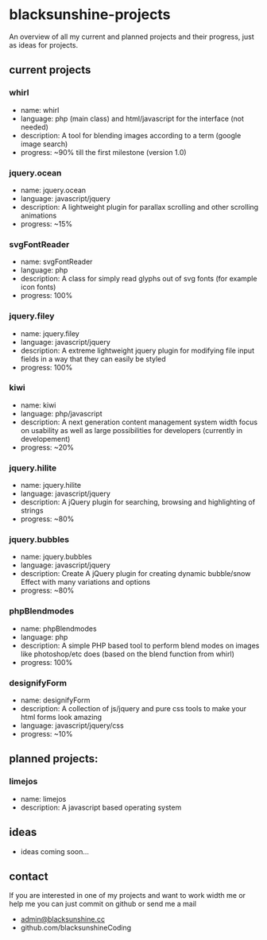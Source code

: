 # blacksunshine-projects
An overview of all my current and planned projects and their progress, just as ideas for projects.

## current projects

### whirl
 - name: whirl
 - language: php (main class) and html/javascript for the interface (not needed)
 - description: A tool for blending images according to a term (google image search)
 - progress: ~90% till the first milestone (version 1.0)

### jquery.ocean
 - name: jquery.ocean
 - language: javascript/jquery
 - description: A lightweight plugin for parallax scrolling and other scrolling animations
 - progress: ~15%

### svgFontReader
 - name: svgFontReader
 - language: php
 - description: A class for simply read glyphs out of svg fonts (for example icon fonts)
 - progress: 100%

### jquery.filey
 - name: jquery.filey
 - language: javascript/jquery
 - description: A extreme lightweight jquery plugin for modifying file input fields in a way that they can easily be styled
 - progress: 100%

### kiwi
 - name: kiwi
 - language: php/javascript
 - description: A next generation content management system width focus on usability as well as large possibilities for developers (currently in developement)
 - progress: ~20%

### jquery.hilite
 - name: jquery.hilite
 - language: javascript/jquery
 - description: A jQuery plugin for searching, browsing and highlighting of strings
 - progress: ~80%

### jquery.bubbles
 - name: jquery.bubbles
 - language: javascript/jquery
 - description: Create A jQuery plugin for creating dynamic bubble/snow Effect with many variations and options
 - progress: ~80%

### phpBlendmodes
 - name: phpBlendmodes
 - language: php
 - description: A simple PHP based tool to perform blend modes on images like photoshop/etc does (based on the blend function from whirl)
 - progress: 100%

### designifyForm
 - name: designifyForm
 - description: A collection of js/jquery and pure css tools to make your html forms look amazing
 - language: javascript/jquery/css
 - progress: ~10%

## planned projects:

### limejos
 - name: limejos
 - description: A javascript based operating system

## ideas
 - ideas coming soon...

## contact
If you are interested in one of my projects and want to work width me or help me you can just commit on github or send me a mail

 - admin@blacksunshine.cc
 - github.com/blacksunshineCoding